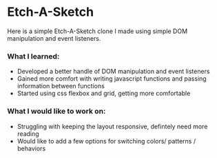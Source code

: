 # Etch-A-Sketch

Here is a simple Etch-A-Sketch clone I made using simple DOM manipulation and event listeners.

### What I learned:

- Developed a better handle of DOM manipulation and event listeners
- Gained more comfort with writing javascript functions and passing information between functions
- Started using css flexbox and grid, getting more comfortable

### What I would like to work on:

- Struggling with keeping the layout responsive, defintely need more reading
- Would like to add a few options for switching colors/ patterns / behaviors
